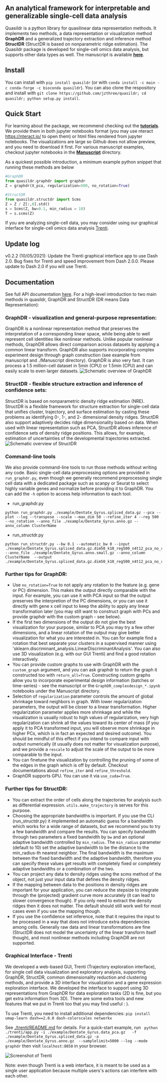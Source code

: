 ## An analytical framework for interpretable and generalizable single-cell data analysis

Quasildr is a python library for quasilinear data representation methods. 
It implements two methods, a data representation or visualization 
method **GraphDR** and a generalized trajectory extraction and inference method **StructDR** (StructDR is based on nonparametric ridge estimation). The Quasildr package is developed for 
single-cell omics data analysis, but supports other 
data types as well. The manuscript is available [**here**](https://www.nature.com/articles/s41592-021-01286-1).


## Install

You can install with `pip install quasildr` (or  with `conda install -c main -c conda-forge -c bioconda quasildr`). You can also clone the respository and install with `git clone https://github.com/jzthree/quasildr; cd quasildr; python setup.py install`.


## Quick Start

For learning about the package, we recommend checking out the [**tutorials**](https://github.com/jzthree/quasildr/blob/master/tutorials). We provide them in both jupyter notebooks format (you may use nteract https://nteract.io/ to open them) or html files rendered from jupyter notebooks. The visualizations are large so Github does not allow preview, and you need to download it first. For various manuscript examples, checkout jupyter notebooks in the [**Manuscript**](https://github.com/jzthree/quasildr/blob/master/Manuscript) directory.

As a quickest possible introduction, a minimum example python snippet that running these methods are below

```python
#GraphDR 
from quasildr.graphdr import graphdr
Z = graphdr(X_pca, regularization=500, no_rotation=True)

#StructDR
from quasildr.structdr import Scms
Z = Z / Z[:,0].std()
s = Scms(Z, bw=0.1, min_radius = 10)
T = s.scms(Z)
```

If you are analyzing single-cell data, you may consider using our 
graphical interface for single-cell omics data analysis [Trenti](#graphical-interface).

## Update log
v0.2.2 (10/05/2021): Update the Trenti graphical interface app to use Dash 2.0. Bug fixes for Trenti and speed improvement from Dash 2.0.0.
Please update to Dash 2.0 if you will use Trenti. 


## Documentation
See full API documentation [here](https://quasildr.readthedocs.io/en/latest/main.html). For a high-level introduction to two main methods in quasildr, GraphDR and StructDR (DR means Data Representation):


### GraphDR - visualization and general-purpose representation: 
GraphDR is a nonlinear representation method 
that preserves the interpretation of a corresponding linear space, while being able to well represent cell
 identities like nonlinear methods. Unlike popular nonlinear methods, GraphDR allows direct 
 comparison across datasets by applying a common linear transform. GraphDR also supports incorporating 
 complex experiment design through graph construction (see example from manuscript and ./Manuscript directory). 
 GraphDR is also very fast. It can process a 1.5 million-cell dataset in 5min (CPU) or 1.5min (CPU) and 
 can easily scale to even larger datasets.
![Schematic overview of GraphDR](https://github.com/jzthree/quasildr/blob/master/docs/source/_static/GraphDR.png "GraphDR")

 
### StructDR - flexible structure extraction and inference of confidence sets: 
StructDR is based on nonparametric density ridge estimation (NRE). StructDR is a flexible framework 
for structure extraction for single-cell data that unifies cluster, trajectory, and surface estimation 
by casting these problems as identifying 0-, 1-, and 2- dimensional density ridges. StructDR also support
 adaptively decides ridge dimensionality based on data. When used with linear representation such as PCA, 
 StructDR allows inference of confidence sets of density ridge positions. This allows, for example, 
 estimation of uncertainties of the developmental trajectories extracted.
![Schematic overview of StructDR](https://github.com/jzthree/quasildr/blob/master/docs/source/_static/StructDR.png "StructDR")


### Command-line tools 

We also provide command-line tools to run those methods without writing any code. Basic single-cell data preprocessing options are provided in `run_graphdr.py`, even though we generally recommend preprocessing single cell data with a dedicated package such as scanpy or Seurat to select highly variable genes and normalize before providing it to GraphDR. You can add the `-h` option to access help information to each tool.

* run_graphdr.py
```
python run_graphdr.py ./example/Dentate_Gyrus.spliced_data.gz --pca --plot --log --transpose --scale --max_dim 50 --refine_iter 4 --reg 500 --no_rotation --anno_file ./example/Dentate_Gyrus.anno.gz --anno_column ClusterName 
```

* run_structdr.py
```
python run_structdr.py --bw 0.1 --automatic_bw 0 --input ./example/Dentate_Gyrus.spliced_data.gz.dim50_k10_reg500_n4t12_pca_no_rotation_log_scale_transpose.graphdr.small.gz  --anno_file ./example/Dentate_Gyrus.anno.small.gz --anno_column ClusterName  --output ./example/Dentate_Gyrus.spliced_data.gz.dim50_k10_reg500_n4t12_pca_no_rotation_log_scale_transpose.graphdr.small.gz
```

### Further tips for GraphDR:

- Use `no_rotation=True` to not apply any rotation to the feature (e.g. gene or PC) dimension. This makes the output directly comparable with the input. For example, you can use it with PCA input so that the output preserves the interpretion of the PC dimensions, or you can use it directly with gene x cell input to keep the ability to apply any linear transformation later (you may still want to construct graph with PCs and provide graphdr with the custom graph - see below).
- If the first two dimensions of the output do not give the best visualization for your purpose, similar to PCA you may try a few other dimensions, and a linear rotation of the output may give better visualization for what you are interested in. You can for example find a rotation that best separate your clusters in a supervised manner using 'sklearn.discriminant_analysis.LinearDiscriminantAnalysis'. You can also use 3D visualization (e.g. with our GUI Trenti) and find a good rotation interactively.
- You can provide custom graphs to use with GraphDR with the `custom_graph` argument, and you can ask graphdr to return the graph it constructed too with `return_all=True`. Constructing custom graphs allow you to incorporate experimental design information (batches or time-series) - see the manuscript or the `GraphDR_complexdesign_*.ipynb` notebooks under the Manuscript directory. 
- Selection of `regularization` parameter controls the amount of global shrinkage toward neighbors in graph. With lower regularization parameters, the output will be closer to a linear transformation. Higher regularization parameter applies more shrinkage and while the visualization is usually robust to high values of regularization, very high regularization can shrink all the values toward its center of mass (if you apply it to PCA transformed input, you will observe more shrinkage in higher PCs, which is in fact an expected and desired outcome). You should be mindful of this effect if you intend to compare input with output numerically (it usually does not matter for visualization purpose), and we provide a `rescale` to adjust the scale of the output to be more comparable to the input.
- You can finetune the visualization by controlling the pruning of some of the edges in the graph which is off by default. Checkout documentations about `refine_iter` and `refine_threshold`.
- GraphDR supports GPU. You can use it via `use_cuda=True`.

### Further tips for StructDR:
- You can extract the order of cells along the trajectories for analysis such as differential expression. `utils.make_trajectory` is serves for this purpose.
- Choosing the appropriate bandwidths is important. If you use the CLI (run_structdr.py) it implemented an automatic guess for a bandwidth which works for a wide range of datasets, but we recommend you to try a few bandwidth and compare the results. You can specify bandwidth through two parameters a fixed bandwidth by `bw` and an optional adaptive bandwidth controlled by `min_radius`. The `min_radius` parameter (default to 10) set the adaptive bandwidth to be the distance to the min_radius-th nearest neighbor. The final bandwidth is the maximum between the fixed bandwidth and the adaptive bandwidth, therefore you can specify these values get results with completely fixed or completely adaptive bandwidths or a combination of the two.
- You can project any data to density ridges using the scms method of the object, not just your input data that defines the density ridges.
- If the mapping between data to the positions in density ridges are important for your application, you can reduce the stepsize to integrate through the (projected) gradient curve more accurately (it can lead to slower convergence though). If you only need to extract the density ridges then it does not matter. The default should still work well for most cases even if you use the mapping though.
- If you use the confidence set inference, note that it requires the input to be processed in a way that does not introduce extra dependencies among cells. Generally raw data and linear transformations are fine (StructDR does not model the uncertainty of the linear transform itself though), and most nonlinear methods including GraphDR are not supported. 


### Graphical Interface - Trenti

We developed a web-based GUI, Trenti (Trajectory exploration interface), for single cell data visualization and exploratory analysis, supporting GraphDR, StructDR, common dimensionality reduction and clustering methods, and provide a 3D interface for visualization and a gene expression exploration interface. We developed the interface to support using 3D representations from GraphDR for data exploration tasks (2D is fine, but you get extra information from 3D). There are some extra tools and new features that we put in Trenti too that you may find useful : ).

To use Trenti, you need to install additional dependencies:
`pip install umap-learn dash==2.0.0 dash-colorscales networkx`

See [./trenti/README.md](https://github.com/jzthree/quasildr/blob/master/trenti/README.md) for details. For a quick-start example, run
` python ./trenti/app.py -i ./example/Dentate_Gyrus.data_pca.gz   -f ./example/Dentate_Gyrus.spliced_data.gz -a ./example/Dentate_Gyrus.anno.gz  --samplelimit=5000 --log --mode graphdr` then visit `localhost:8050` in your browser.

![Screenshot of Trenti](https://github.com/jzthree/quasildr/blob/master/docs/source/_static/Trenti.png "StructDR")

Note: even though Trenti is a web interface, it is meant to be used as a single user application because multiple users's actions can interfere with each other.

